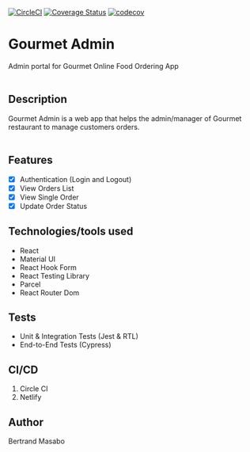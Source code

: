 [![CircleCI](https://circleci.com/gh/the22mastermind/gourmet-admin.svg?style=shield)](https://app.circleci.com/pipelines/github/the22mastermind/gourmet-admin?branch=main) [![Coverage Status](https://coveralls.io/repos/github/the22mastermind/gourmet-admin/badge.svg?branch=main)](https://coveralls.io/github/the22mastermind/gourmet-admin?branch=main) [![codecov](https://codecov.io/gh/the22mastermind/gourmet-admin/branch/main/graph/badge.svg?token=G3NH2RPAZJ)](https://codecov.io/gh/the22mastermind/gourmet-admin)

# Gourmet Admin
Admin portal for Gourmet Online Food Ordering App
<br/><br/>

## Description

Gourmet Admin is a web app that helps the admin/manager of Gourmet restaurant to manage customers orders.<br/><br/>

## Features

- [x] Authentication (Login and Logout)
- [x] View Orders List
- [x] View Single Order
- [x] Update Order Status

## Technologies/tools used

- React
- Material UI
- React Hook Form
- React Testing Library
- Parcel
- React Router Dom

## Tests

- Unit & Integration Tests (Jest & RTL)
- End-to-End Tests (Cypress)

## CI/CD

1. Circle CI
2. Netlify

## Author

Bertrand Masabo
